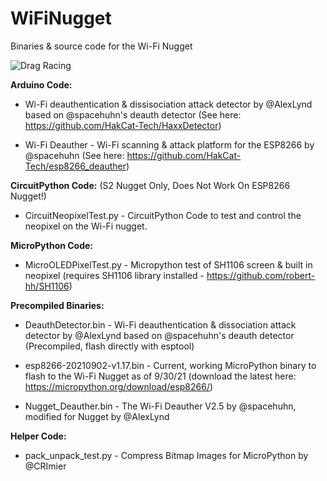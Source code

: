 # WiFiNugget

Binaries &amp; source code for the Wi-Fi Nugget

![Drag Racing](https://cdn.shopify.com/s/files/1/2779/8142/products/signal-2021-09-30-162945_1024x1024.jpg?v=1633047834)


**Arduino Code:**

* Wi-Fi deauthentication & dissisociation attack detector by @AlexLynd based on @spacehuhn's deauth detector (See here: https://github.com/HakCat-Tech/HaxxDetector)

* Wi-Fi Deauther - Wi-Fi scanning & attack platform for the ESP8266 by @spacehuhn (See here: https://github.com/HakCat-Tech/esp8266_deauther)

**CircuitPython Code:** (S2 Nugget Only, Does Not Work On ESP8266 Nugget!)

* CircuitNeopixelTest.py - CircuitPython Code to test and control the neopixel on the Wi-Fi nugget. 

**MicroPython Code:**

* MicroOLEDPixelTest.py  - Micropython test of SH1106 screen & built in neopixel (requires SH1106 library installed - https://github.com/robert-hh/SH1106)

**Precompiled Binaries:**

* DeauthDetector.bin - Wi-Fi deauthentication & dissociation attack detector by @AlexLynd based on @spacehuhn's deauth detector (Precompiled, flash directly with esptool)

* esp8266-20210902-v1.17.bin - Current, working MicroPython binary to flash to the Wi-Fi Nugget as of 9/30/21 (download the latest here: https://micropython.org/download/esp8266/)

* Nugget_Deauther.bin - The Wi-Fi Deauther V2.5 by @spacehuhn, modified for Nugget by @AlexLynd 

**Helper Code:**

* pack_unpack_test.py - Compress Bitmap Images for MicroPython by @CRImier




